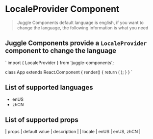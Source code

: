# LocaleProvider Component

> Juggle Components default language is english, if you want to change the language, the following information is what you need

## Juggle Components provide a `LocaleProvider` component to change the language

`
import { LocaleProvider } from 'juggle-components';

class App extends React.Component {
  render() {
    return (
      <LocaleProvider locale="zhCN">
        <Hello></Hello>
      </LocaleProvider>
    );
  }
}
`

## List of supported languages

* enUS
* zhCN

## List of supported props

| props      | default value      | description                        |
| locale     | enUS               | enUS, zhCN                         |